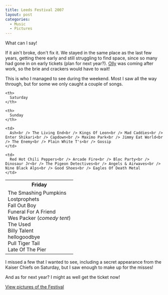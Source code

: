 ```yaml
---
title: Leeds Festival 2007
layout: post
categories:
  - Music
  - Pictures
---
```

What can I say!

If it ain't broke, don't fix it. We stayed in the same place as the last few years, getting there early and still struggling to find space, since so many had gone in on early tickets (plan for next year?). [Olly](http://pictures.scholesmafia.co.uk/index.php/?profile=10) was coming after work, so the brie and crackers would have to wait!

This is who I managed to see during the weekend. Most I saw all the way through, but for some we only caught a couple of songs.

<table class="noborder">
  <tr>
    <th>
      Friday
    </th>
    
    <th>
      Saturday
    </th>
    
    <th>
      Sunday
    </th>
  </tr>
  
  <tr>
    <td>
      The Smashing Pumpkins<br /> Lostprophets<br /> Fall Out Boy<br /> Funeral For A Friend<br /> Wes Packer (<em>comedy tent</em>)<br /> The Used<br /> Billy Talent<br /> hellogoodbye<br /> Pull Tiger Tail<br /> Late Of The Pier
    </td>
    
    <td>
      Ash<br /> The Living End<br /> Kings Of Leon<br /> Mad Caddies<br /> Enter Shikari<br /> Capdown<br /> Maxïmo Park<br /> Jimmy Eat World<br /> The Enemy<br /> Plain White T's<br /> Gossip
    </td>
    
    <td>
      Red Hot Chili Peppers<br /> Arcade Fire<br /> Bloc Party<br /> Dinosaur Jr<br /> The Pigeon Detectives<br /> Angels & Airwaves<br /> Nine Black Alps<br /> Good Shoes<br /> Eagles Of Death Metal
    </td>
  </tr>
</table>

I missed a few that I wanted to see, including a secret appearance from the Kaiser Chiefs on Saturday, but I saw enough to make up for the misses!

And as for next year? I might as well get the ticket now!

[View pictures of the Festival](http://pictures.scholesmafia.co.uk/index.php/2007/08/23.08.07_25.08.07-leeds-festival/)